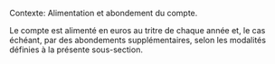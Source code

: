 Contexte: Alimentation et abondement du compte.

Le compte est alimenté en euros au tritre de chaque année et, le cas échéant, par des abondements supplémentaires, selon les modalités définies à la présente sous-section.